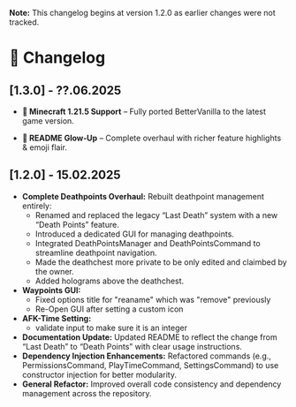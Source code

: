 **Note:** This changelog begins at version 1.2.0 as earlier changes were not tracked.

# 📜 Changelog

## [1.3.0] - ??.06.2025

- **🚀 Minecraft 1.21.5 Support** – Fully ported BetterVanilla to the latest game version.

- **📝 README Glow‑Up** – Complete overhaul with richer feature highlights & emoji flair.

## [1.2.0] - 15.02.2025

- **Complete Deathpoints Overhaul:** Rebuilt deathpoint management entirely:
  - Renamed and replaced the legacy “Last Death” system with a new “Death Points” feature.
  - Introduced a dedicated GUI for managing deathpoints.
  - Integrated DeathPointsManager and DeathPointsCommand to streamline deathpoint navigation.
  - Made the deathchest more private to be only edited and claimbed by the owner.
  - Added holograms above the deathchest.
- **Waypoints GUI:**
  - Fixed options title for "reaname" which was "remove" previously
  - Re-Open GUI after setting a custom icon
- **AFK-Time Setting:**
  - validate input to make sure it is an integer
- **Documentation Update:** Updated README to reflect the change from “Last Death” to “Death Points” with clear usage instructions.
- **Dependency Injection Enhancements:** Refactored commands (e.g., PermissionsCommand, PlayTimeCommand, SettingsCommand) to use constructor injection for better modularity.
- **General Refactor:** Improved overall code consistency and dependency management across the repository.
